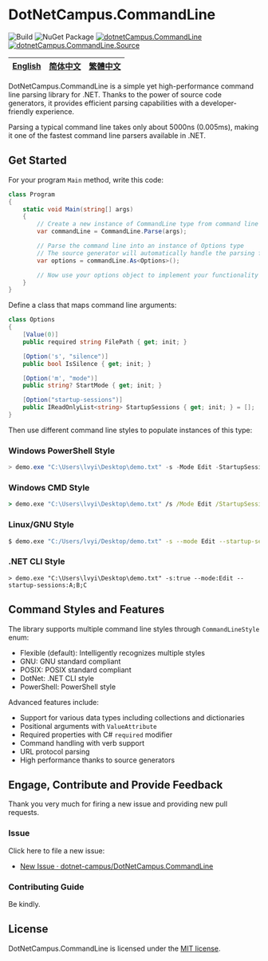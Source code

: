 # DotNetCampus.CommandLine

![Build](https://github.com/dotnet-campus/DotNetCampus.CommandLine/workflows/.NET%20Build/badge.svg)  ![NuGet Package](https://github.com/dotnet-campus/DotNetCampus.CommandLine/workflows/NuGet%20Publish/badge.svg) [![dotnetCampus.CommandLine](https://img.shields.io/nuget/v/dotnetCampus.CommandLine)](https://www.nuget.org/packages/dotnetCampus.CommandLine/) [![dotnetCampus.CommandLine.Source](https://img.shields.io/nuget/v/dotnetCampus.CommandLine.Source)](https://www.nuget.org/packages/dotnetCampus.CommandLine.Source/)

| [English][en] | [简体中文][zh-hans] | [繁體中文][zh-hant] |
| ------------- | ------------------- | ------------------- |

[en]: /docs/en/README.md
[zh-hans]: /docs/zh-hans/README.md
[zh-hant]: /docs/zh-hant/README.md

DotNetCampus.CommandLine is a simple yet high-performance command line parsing library for .NET. Thanks to the power of source code generators, it provides efficient parsing capabilities with a developer-friendly experience.

Parsing a typical command line takes only about 5000ns (0.005ms), making it one of the fastest command line parsers available in .NET.

## Get Started

For your program `Main` method, write this code:

```csharp
class Program
{
    static void Main(string[] args)
    {
        // Create a new instance of CommandLine type from command line arguments
        var commandLine = CommandLine.Parse(args);

        // Parse the command line into an instance of Options type
        // The source generator will automatically handle the parsing for you
        var options = commandLine.As<Options>();

        // Now use your options object to implement your functionality
    }
}
```

Define a class that maps command line arguments:

```csharp
class Options
{
    [Value(0)]
    public required string FilePath { get; init; }

    [Option('s', "silence")]
    public bool IsSilence { get; init; }

    [Option('m', "mode")]
    public string? StartMode { get; init; }

    [Option("startup-sessions")]
    public IReadOnlyList<string> StartupSessions { get; init; } = [];
}
```

Then use different command line styles to populate instances of this type:

### Windows PowerShell Style

```powershell
> demo.exe "C:\Users\lvyi\Desktop\demo.txt" -s -Mode Edit -StartupSessions A B C
```

### Windows CMD Style

```cmd
> demo.exe "C:\Users\lvyi\Desktop\demo.txt" /s /Mode Edit /StartupSessions A B C
```

### Linux/GNU Style

```bash
$ demo.exe "C:/Users/lvyi/Desktop/demo.txt" -s --mode Edit --startup-sessions A B C
```

### .NET CLI Style
```
> demo.exe "C:\Users\lvyi\Desktop\demo.txt" -s:true --mode:Edit --startup-sessions:A;B;C
```

## Command Styles and Features

The library supports multiple command line styles through `CommandLineStyle` enum:
- Flexible (default): Intelligently recognizes multiple styles
- GNU: GNU standard compliant
- POSIX: POSIX standard compliant
- DotNet: .NET CLI style
- PowerShell: PowerShell style

Advanced features include:
- Support for various data types including collections and dictionaries
- Positional arguments with `ValueAttribute`
- Required properties with C# `required` modifier
- Command handling with verb support
- URL protocol parsing
- High performance thanks to source generators

## Engage, Contribute and Provide Feedback

Thank you very much for firing a new issue and providing new pull requests.

### Issue

Click here to file a new issue:

- [New Issue · dotnet-campus/DotNetCampus.CommandLine](https://github.com/dotnet-campus/DotNetCampus.CommandLine/issues/new)

### Contributing Guide

Be kindly.

## License

DotNetCampus.CommandLine is licensed under the [MIT license](/LICENSE).
